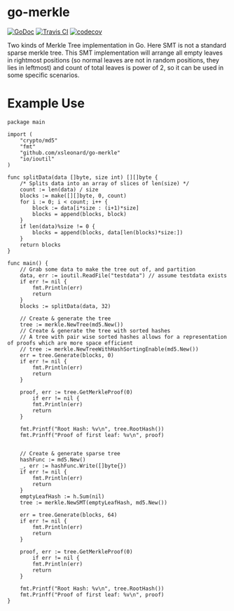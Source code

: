 go-merkle
=========
[![GoDoc](https://godoc.org/github.com/xsleonard/go-merkle?status.svg)](https://godoc.org/github.com/xsleonard/go-merkle)
[![Travis CI](https://api.travis-ci.org/xsleonard/go-merkle.svg?branch=master)](https://travis-ci.org/xsleonard/go-merkle)
[![codecov](https://codecov.io/gh/xsleonard/go-merkle/branch/master/graph/badge.svg)](https://codecov.io/gh/xsleonard/go-merkle)

Two kinds of Merkle Tree implementation in Go. Here SMT is not a standard sparse merkle tree. This SMT implementation will arrange all empty leaves in rightmost positions (so normal leaves are not in random positions, they lies in leftmost) and count of total leaves is power of 2, so it can be used in some specific scenarios.

Example Use
===========

```
package main

import (
    "crypto/md5"
    "fmt"
    "github.com/xsleonard/go-merkle"
    "io/ioutil"
)

func splitData(data []byte, size int) [][]byte {
    /* Splits data into an array of slices of len(size) */
    count := len(data) / size
    blocks := make([][]byte, 0, count)
    for i := 0; i < count; i++ {
        block := data[i*size : (i+1)*size]
        blocks = append(blocks, block)
    }
    if len(data)%size != 0 {
        blocks = append(blocks, data[len(blocks)*size:])
    }
    return blocks
}

func main() {
    // Grab some data to make the tree out of, and partition
    data, err := ioutil.ReadFile("testdata") // assume testdata exists
    if err != nil {
        fmt.Println(err)
        return
    }
    blocks := splitData(data, 32)

    // Create & generate the tree
    tree := merkle.NewTree(md5.New())
    // Create & generate the tree with sorted hashes
    // A tree with pair wise sorted hashes allows for a representation of proofs which are more space efficient
    // tree := merkle.NewTreeWithHashSortingEnable(md5.New())
    err = tree.Generate(blocks, 0)
    if err != nil {
        fmt.Println(err)
        return
    }

    proof, err := tree.GetMerkleProof(0)
        if err != nil {
        fmt.Println(err)
        return
    }

    fmt.Printf("Root Hash: %v\n", tree.RootHash())
    fmt.Prinff("Proof of first leaf: %v\n", proof)


    // Create & generate sparse tree
    hashFunc := md5.New()
    _, err := hashFunc.Write([]byte{})
    if err != nil {
        fmt.Println(err)
        return
    }
    emptyLeafHash := h.Sum(nil)
    tree := merkle.NewSMT(emptyLeafHash, md5.New())

    err = tree.Generate(blocks, 64)
    if err != nil {
        fmt.Println(err)
        return
    }

    proof, err := tree.GetMerkleProof(0)
        if err != nil {
        fmt.Println(err)
        return
    }

    fmt.Printf("Root Hash: %v\n", tree.RootHash())
    fmt.Prinff("Proof of first leaf: %v\n", proof)
}

```
